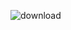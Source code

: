 
![download](https://github.com/somishettybadreesh/vaarthagini.github.io/assets/141212600/41a1985b-f793-4f28-8cc0-a5087874edb8)

